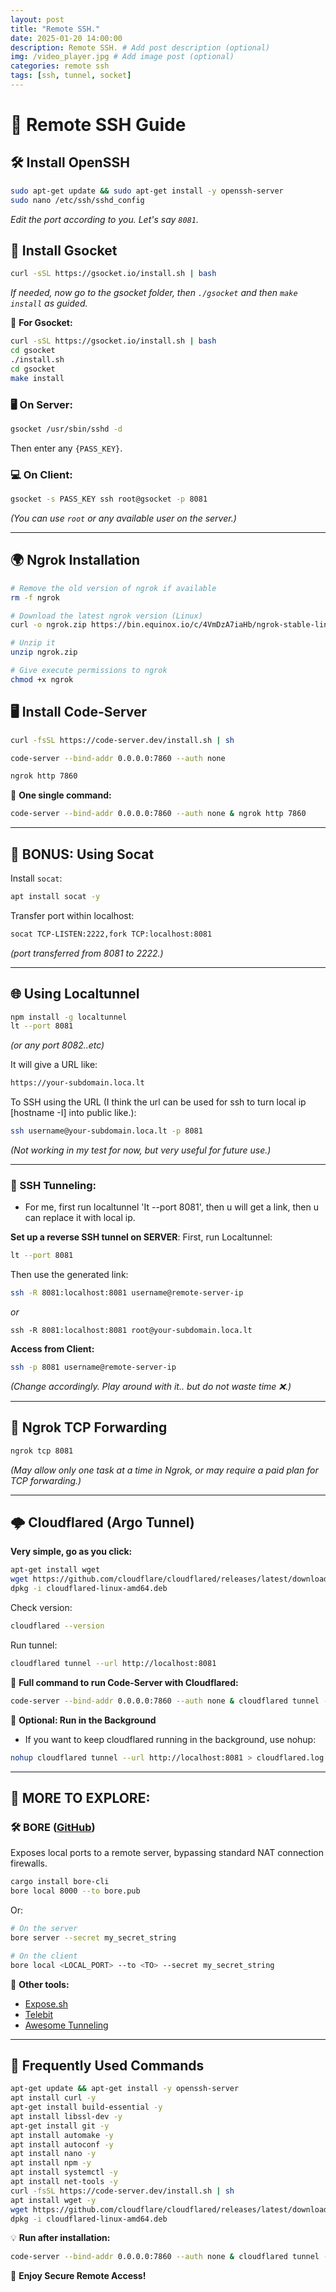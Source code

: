 ```yaml
---
layout: post
title: "Remote SSH."
date: 2025-01-20 14:00:00
description: Remote SSH. # Add post description (optional)
img: /video_player.jpg # Add image post (optional)
categories: remote ssh
tags: [ssh, tunnel, socket]
---
```


# 🚀 Remote SSH Guide

## 🛠️ Install OpenSSH

```bash
sudo apt-get update && sudo apt-get install -y openssh-server
sudo nano /etc/ssh/sshd_config
```

*Edit the port according to you. Let's say `8081`.*

## 🔗 Install Gsocket

```bash
curl -sSL https://gsocket.io/install.sh | bash
```

*If needed, now go to the gsocket folder, then `./gsocket` and then `make install` as guided.*

📌 **For Gsocket:**
```bash
curl -sSL https://gsocket.io/install.sh | bash
cd gsocket
./install.sh
cd gsocket
make install
```

### 🖥️ On Server:

```bash
gsocket /usr/sbin/sshd -d
```

Then enter any `{PASS_KEY}`.

### 💻 On Client:

```bash
gsocket -s PASS_KEY ssh root@gsocket -p 8081
```

*(You can use `root` or any available user on the server.)*

---

## 🌍 Ngrok Installation

```bash
# Remove the old version of ngrok if available
rm -f ngrok

# Download the latest ngrok version (Linux)
curl -o ngrok.zip https://bin.equinox.io/c/4VmDzA7iaHb/ngrok-stable-linux-amd64.zip

# Unzip it
unzip ngrok.zip

# Give execute permissions to ngrok
chmod +x ngrok
```

## 🖥️ Install Code-Server

```bash
curl -fsSL https://code-server.dev/install.sh | sh

code-server --bind-addr 0.0.0.0:7860 --auth none

ngrok http 7860
```

🎯 **One single command:**
```bash
code-server --bind-addr 0.0.0.0:7860 --auth none & ngrok http 7860
```

---

## 🎁 BONUS: Using Socat

Install `socat`:
```bash
apt install socat -y
```

Transfer port within localhost:
```bash
socat TCP-LISTEN:2222,fork TCP:localhost:8081
```
*(port transferred from 8081 to 2222.)*

---

## 🌐 Using Localtunnel

```bash
npm install -g localtunnel
lt --port 8081
```
*(or any port 8082..etc)*

It will give a URL like:
```bash
https://your-subdomain.loca.lt
```

To SSH using the URL (I think the url can be used for ssh to turn local ip [hostname -I] into public like.):
```bash
ssh username@your-subdomain.loca.lt -p 8081
```

*(Not working in my test for now, but very useful for future use.)*

---

### 🔄 SSH Tunneling:
-  For me, first run localtunnel 'It --port 8081', then u will get a link, then u can replace it with local ip.

**Set up a reverse SSH tunnel on SERVER**:
First, run Localtunnel:
```bash
lt --port 8081
```

Then use the generated link:
```bash
ssh -R 8081:localhost:8081 username@remote-server-ip
```
*or*
```
ssh -R 8081:localhost:8081 root@your-subdomain.loca.lt
```

**Access from Client:**
```bash
ssh -p 8081 username@remote-server-ip
```

*(Change accordingly. Play around with it.. but do not waste time ❌.)*

---

## 🛜 Ngrok TCP Forwarding

```bash
ngrok tcp 8081
```

*(May allow only one task at a time in Ngrok, or may require a paid plan for TCP forwarding.)*

---

## 🌩️ Cloudflared (Argo Tunnel)
**Very simple, go as you click:**

```bash
apt-get install wget
wget https://github.com/cloudflare/cloudflared/releases/latest/download/cloudflared-linux-amd64.deb
dpkg -i cloudflared-linux-amd64.deb
```

Check version:
```bash
cloudflared --version
```

Run tunnel:
```bash
cloudflared tunnel --url http://localhost:8081
```

📌 **Full command to run Code-Server with Cloudflared:**
```bash
code-server --bind-addr 0.0.0.0:7860 --auth none & cloudflared tunnel --url http://localhost:7860
```

🔹 **Optional: Run in the Background**
- If you want to keep cloudflared running in the background, use nohup:

```bash
nohup cloudflared tunnel --url http://localhost:8081 > cloudflared.log 2>&1 &
```

---

## 🔎 MORE TO EXPLORE:

### 🛠️ BORE ([GitHub](https://github.com/ekzhang/bore))

Exposes local ports to a remote server, bypassing standard NAT connection firewalls.

```bash
cargo install bore-cli
bore local 8000 --to bore.pub
```

Or:

```bash
# On the server
bore server --secret my_secret_string

# On the client
bore local <LOCAL_PORT> --to <TO> --secret my_secret_string
```

🔗 **Other tools:**
- [Expose.sh](https://github.com/exposesh)
- [Telebit](https://telebit.cloud/)
- [Awesome Tunneling](https://github.com/anderspitman/awesome-tunneling?tab=readme-ov-file)

---

## 🔄 Frequently Used Commands

```bash
apt-get update && apt-get install -y openssh-server
apt install curl -y
apt-get install build-essential -y
apt install libssl-dev -y
apt-get install git -y
apt install automake -y
apt install autoconf -y
apt install nano -y
apt install npm -y
apt install systemctl -y
apt install net-tools -y
curl -fsSL https://code-server.dev/install.sh | sh
apt install wget -y
wget https://github.com/cloudflare/cloudflared/releases/latest/download/cloudflared-linux-amd64.deb 
dpkg -i cloudflared-linux-amd64.deb
```

💡 **Run after installation:**
```bash
code-server --bind-addr 0.0.0.0:7860 --auth none & cloudflared tunnel --url http://localhost:7860
```

🚀 **Enjoy Secure Remote Access!**
